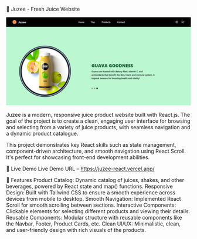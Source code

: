 🍊 Juzee - Fresh Juice Website


![Juzee](public/Juzee-thumnail.jpg)







Juzee is a modern, responsive juice product website built with React.js.
The goal of the project is to create a clean, engaging user interface for browsing and selecting from a variety of juice products, 
with seamless navigation and a dynamic product catalogue.

This project demonstrates key React skills such as state management, component-driven architecture, 
and smooth navigation using React Scroll. It's perfect for showcasing front-end development abilities.

🚀 Live Demo
Live Demo URL – https://juzee-react.vercel.app/

📌 Features
Product Catalog: Dynamic catalog of juices, shakes, and other beverages, powered by React state and map() functions.
Responsive Design: Built with Tailwind CSS to ensure a smooth experience across devices from mobile to desktop.
Smooth Navigation: Implemented React Scroll for smooth scrolling between sections.
Interactive Components: Clickable elements for selecting different products and viewing their details.
Reusable Components: Modular structure with reusable components like the Navbar, Footer, Product Cards, etc.
Clean UI/UX: Minimalistic, clean, and user-friendly design with rich visuals of the products.
